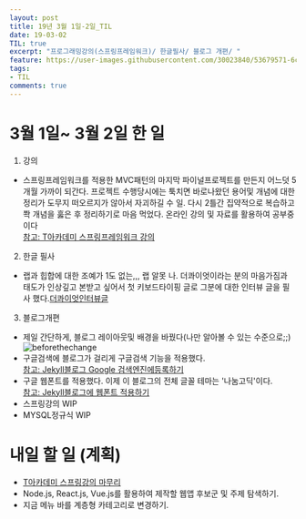 ```yaml
---
layout: post
title: 19년 3월 1일-2일_TIL
date: 19-03-02
TIL: true
excerpt: "프로그래밍강의(스프링프레임워크)/ 한글필사/ 블로그 개편/ "
feature: https://user-images.githubusercontent.com/30023840/53679571-6c2ae680-3d11-11e9-9491-7e485ac4f413.jpg
tags:
- TIL
comments: true
---
```

# 3월 1일~ 3월 2일 한 일
1. 강의
 - 스프링프레임워크를 적용한 MVC패턴의 마지막 파이널프로젝트를 만든지 어느덧 5개월 가까이 되간다. 프로젝트 수행당시에는 툭치면 바로나왔던 용어및 개념에 대한 정리가 도무지 떠오르지가 않아서 자괴하길 수 일. 다시 2틀간 집약적으로 복습하고 쫙 개념을 훓은 후 정리하기로 마음 먹었다. 온라인 강의 및 자료를 활용하여 공부중이다<br>[참고: T아카데미 스프링프레임워크 강의](https://tacademy.skplanet.com/live/player/onlineLectureDetail.action?seq=88)

2. 한글 필사
 - 랩과 힙합에 대한 조예가 1도 없는,,, 랩 알못 나. 더콰이엇이라는 분의 마음가짐과 태도가 인상깊고 본받고 싶어서 첫 키보드타이핑 글로 그분에 대한 인터뷰 글을 필사 했다.[더콰이엇인터뷰글](https://seryuncheon.github.io//The-Quiett/)

3. 블로그개편
 - 제일 간단하게, 블로그 레이아웃및 배경을 바꿨다(나만 알아볼 수 있는 수준으로;;)<br>![beforethechange](https://user-images.githubusercontent.com/30023840/53679460-451fe500-3d10-11e9-8edd-c559de3e4213.jpg "짙은 배경색 때문에 상대적으로 포스팅필드가 답답해보이는 예전 디자인")
 - 구글검색에 블로그가 걸리게 구글검색 기능을 적용했다.<br>[참고: Jekyll블로그 Google 검색엔진에등록하기](https://gmlwjd9405.github.io/2017/10/20/include-blog-in-a-GoogleSearchEngine.html)
 - 구글 웹폰트를 적용했다. 이제 이 블로그의 전체 글꼴 테마는 '나눔고딕'이다.<br>[참고: Jekyll블로그에 웹폰트 적용하기](https://devyurim.github.io/development%20environment/github%20blog/2018/01/01/blog-5.html)
- 스프링강의 WIP
- MYSQL정규식 WIP

# 내일 할 일 (계획)
- [T아카데미 스프링강의 마무리](https://tacademy.skplanet.com/live/player/onlineLectureDetail.action?seq=88)
- Node.js, React.js, Vue.js를 활용하여 제작할 웹앱 후보군 및 주제 탐색하기.
- 지금 메뉴 바를 계층형 카테고리로 변경하기.